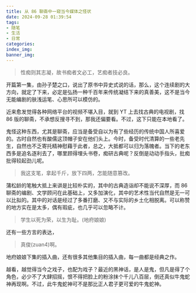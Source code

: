 ```yaml
---
title: 从 86 聊斋中一窥当今媒体之怪状
date: 2024-09-28 01:39:54
tags:
- 随笔
- 生活
- 日常
categories:
index_img:
banner_img:
---
```


> 性痴则其志凝，故书痴者文必工，艺痴者技必良。

开篇第一集，由孙子楚之口，说出了原书中异史式说的话，那么，这个连续剧的大方向，就定了下来，必定是弘扬一种千百年来传统凝结下来的真善美，这不是当今无能编剧的肤浅运笔、心思所可以模仿的。

近来愈发觉得各种网络平台的视频不堪入目，就到 YT 上去找古典的电视剧，找 86 版的聊斋，不承想反搜寻不到，那我还偏要看。不过，这下只能在本地看了。

鬼怪这种东西，尤其是聊斋，应当是备受自以为有了些经历的传统中国人所喜爱的。古时自然也有酸儒这顶帽子安在他们头上。今时，备受时代清算的一些老先生，自然也不乏寄托精神慰藉于此者，总之，大抵都可以归为落魄者。当下的老东西多是追名逐利去了，哪里顾得埋头书卷，痴研古典呢？反倒是动动手指头，批痴批得较起劲儿呢。

> 我这支笔，拿起千斤，放下四两，怎能随意篡改。

蒲松龄的笔触大抵上来讲是比较朴实的，其中的古典造诣却不能说不深厚，而 86 聊斋的编剧、文学顾问在此基础上，又多加演化，其中的艺术性当代自然是无一可以比拟的。其中的对话是经过了多番打磨、又不与实际的乡土化相脱离。可以称赞的地方实在是太多，偶有瑕疵，也几乎可以忽略不计。

> 学生以死为荣，以生为耻。(地府娘娘)

还有一些方言的表达，

> 真俊(zuan4)啊。

地府娘娘下集的插入曲，还有很多其他集目的插入曲，每一曲都是经典之作。

越看，越觉得当今之戏子，也配为戏子？最近的黑神话，是人是鬼，但凡是得了个角色，必少不了大肆招摇，恨不得把脸上的粉涂抹个千儿八百层，倒还真似牛鬼蛇神再现啊。不过，此牛鬼蛇神可不是那比正人君子更可爱的牛鬼蛇神。




